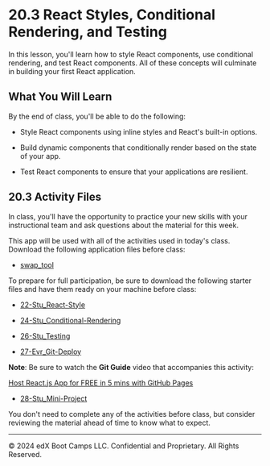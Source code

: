# 20.3 React Styles, Conditional Rendering, and Testing
In this lesson, you'll learn how to style React components, use conditional rendering, and test React components. All of these concepts will culminate in building your first React application.

## What You Will Learn
By the end of class, you'll be able to do the following:

* Style React components using inline styles and React's built-in options.

* Build dynamic components that conditionally render based on the state of your app.

* Test React components to ensure that your applications are resilient.

## 20.3 Activity Files
In class, you'll have the opportunity to practice your new skills with your instructional team and ask questions about the material for this week.

This app will be used with all of the activities used in today's class. Download the following application files before class:

* [swap_tool](https://static.fullstack-bootcamp.com/lesson-files/20-React/swap_tool.zip)

To prepare for full participation, be sure to download the following starter files and have them ready on your machine before class:

* [22-Stu_React-Style](https://static.fullstack-bootcamp.com/lesson-files/20-React/22-Stu_React-Style.zip)

* [24-Stu_Conditional-Rendering](https://static.fullstack-bootcamp.com/lesson-files/20-React/24-Stu_Conditional-Rendering.zip)

* [26-Stu_Testing](https://static.fullstack-bootcamp.com/lesson-files/20-React/26-Stu_Testing.zip)

* [27-Evr_Git-Deploy](https://static.fullstack-bootcamp.com/lesson-files/20-React/27-Evr_Git-Deploy.zip)

**Note**: Be sure to watch the **Git Guide** video that accompanies this activity:

[Host React.js App for FREE in 5 mins with GitHub Pages](https://www.youtube.com/watch?v=2hM5viLMJpA)

* [28-Stu_Mini-Project](https://static.fullstack-bootcamp.com/lesson-files/20-React/28-Stu_Mini-Project.zip)

You don't need to complete any of the activities before class, but consider reviewing the material ahead of time to know what to expect.

---
© 2024 edX Boot Camps LLC. Confidential and Proprietary. All Rights Reserved.